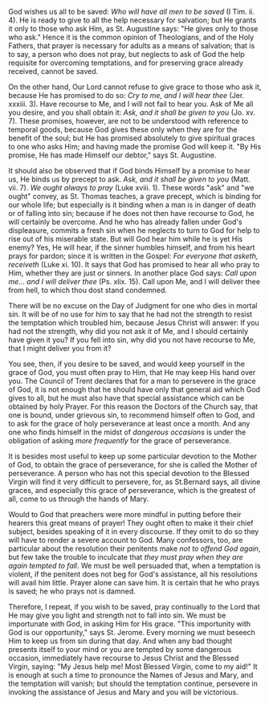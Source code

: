 
God wishes us all to be saved: *Who will have all men to be saved* (I Tim. ii. 4). He is ready to give to all the help necessary for salvation; but He grants it only to those who ask Him, as St. Augustine says: \"He gives only to those who ask.\" Hence it is the common opinion of Theologians, and of the Holy Fathers, that prayer is necessary for adults as a means of salvation; that is to say, a person who does not pray, but neglects to ask of God the help requisite for overcoming temptations, and for preserving grace already received, cannot be saved.

On the other hand, Our Lord cannot refuse to give grace to those who ask it, because He has promised to do so: *Cry to me, and I will hear thee* (Jer. xxxiii. 3). Have recourse to Me, and I will not fail to hear you. Ask of Me all you desire, and you shall obtain it: *Ask, and it shall be given to you* (Jo. xv. 7). These promises, however, are not to be understood with reference to temporal goods, because God gives these only when they are for the benefit of the soul; but He has promised absolutely to give spiritual graces to one who asks Him; and having made the promise God will keep it. \"By His promise, He has made Himself our debtor,\" says St. Augustine.

It should also be observed that if God binds Himself by a promise to hear us, He binds us by precept to ask. *Ask, and it shall be given to you* (Matt. vii. 7). *We ought always to pray* (Luke xviii. 1). These words \"ask\" and \"we ought\" convey, as St. Thomas teaches, a grave precept, which is binding for our whole life; but especially is it binding when a man is in danger of death or of falling into sin; because if he does not then have recourse to God, he will certainly be overcome. And he who has already fallen under God\'s displeasure, commits a fresh sin when he neglects to turn to God for help to rise out of his miserable state. But will God hear him while he is yet His enemy? Yes, He will hear, if the sinner humbles himself, and from his heart prays for pardon; since it is written in the Gospel: *For everyone that asketh, receiveth* (Luke xi. 10). It says that God has promised to hear all who pray to Him, whether they are just or sinners. In another place God says: *Call upon me... and I will deliver thee* (Ps. xlix. 15). Call upon Me, and I will deliver thee from hell, to which thou dost stand condemned.

There will be no excuse on the Day of Judgment for one who dies in mortal sin. It will be of no use for him to say that he had not the strength to resist the temptation which troubled him, because Jesus Christ will answer: If you had not the strength, why did you not ask it of Me, and I should certainly have given it you? If you fell into sin, why did you not have recourse to Me, that I might deliver you from it?

You see, then, if you desire to be saved, and would keep yourself in the grace of God, you must often pray to Him, that He may keep His hand over you. The Council of Trent declares that for a man to persevere in the grace of God, it is not enough that he should have only that general aid which God gives to all, but he must also have that special assistance which can be obtained by holy Prayer. For this reason the Doctors of the Church say, that one is bound, under grievous sin, to recommend himself often to God, and to ask for the grace of holy perseverance at least once a month. And any one who finds himself in the midst of *dangerous occasions* is under the obligation of asking *more frequently* for the grace of perseverance.

It is besides most useful to keep up some particular devotion to the Mother of God, to obtain the grace of perseverance, for she is called the Mother of perseverance. A person who has not this special devotion to the Blessed Virgin will find it very difficult to persevere, for, as St.Bernard says, all divine graces, and especially this grace of perseverance, which is the greatest of all, come to us through the hands of Mary.

Would to God that preachers were more mindful in putting before their hearers this great means of prayer! They ought often to make it their chief subject, besides speaking of it in every discourse. If they omit to do so they will have to render a severe account to God. Many confessors, too, are particular about the resolution their penitents make *not to offend God again*, but few take the trouble to inculcate that *they must pray when they are again tempted to fall*. We must be well persuaded that, when a temptation is violent, if the penitent does not beg for God\'s assistance, all his resolutions will avail him little. Prayer alone can save him. It is certain that he who prays is saved; he who prays not is damned.

Therefore, I repeat, if you wish to be saved, pray continually to the Lord that He may give you light and strength not to fall into sin. We must be importunate with God, in asking Him for His grace. \"This importunity with God is our opportunity,\" says St. Jerome. Every morning we must beseech Him to keep us from sin during that day. And when any bad thought presents itself to your mind or you are tempted by some dangerous occasion, immediately have recourse to Jesus Christ and the Blessed Virgin, saying: \"My Jesus help me! Most Blessed Virgin, come to my aid!\" It is enough at such a time to pronounce the Names of Jesus and Mary, and the temptation will vanish; but should the temptation continue, persevere in invoking the assistance of Jesus and Mary and you will be victorious.

